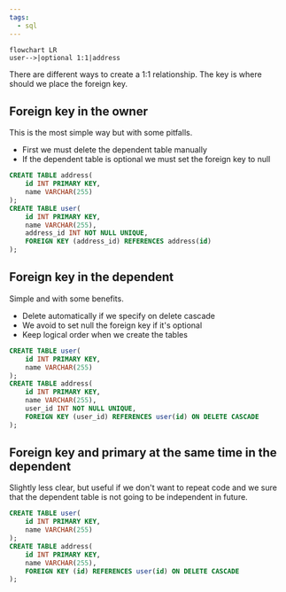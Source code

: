 ```yaml
---
tags:
  - sql
---
```


```mermaid
flowchart LR
user-->|optional 1:1|address
```

There are different ways to create a 1:1 relationship. The key is where should we place the foreign key.
## Foreign key in the owner
This is the most simple way but with some pitfalls.
- First we must delete the dependent table manually
- If the dependent table is optional we must set the foreign key to null
```sql
CREATE TABLE address(
	id INT PRIMARY KEY,
	name VARCHAR(255)
);
CREATE TABLE user(
	id INT PRIMARY KEY,
	name VARCHAR(255),
	address_id INT NOT NULL UNIQUE,
	FOREIGN KEY (address_id) REFERENCES address(id)
);
```
## Foreign key in the dependent
Simple and with some benefits.
- Delete automatically if we specify on delete cascade
- We avoid to set null the foreign key if it's optional
- Keep logical order when we create the tables
```sql
CREATE TABLE user(
	id INT PRIMARY KEY,
	name VARCHAR(255)
);
CREATE TABLE address(
	id INT PRIMARY KEY,
	name VARCHAR(255),
	user_id INT NOT NULL UNIQUE,
	FOREIGN KEY (user_id) REFERENCES user(id) ON DELETE CASCADE
);
```
## Foreign key and primary at the same time in the dependent
Slightly less clear, but useful if we don't want to repeat code and we sure that the dependent table is not going to be independent in future.
```sql
CREATE TABLE user(
	id INT PRIMARY KEY,
	name VARCHAR(255)
);
CREATE TABLE address(
	id INT PRIMARY KEY,
	name VARCHAR(255),
	FOREIGN KEY (id) REFERENCES user(id) ON DELETE CASCADE
);
```